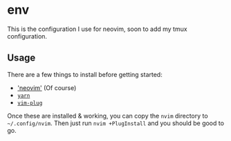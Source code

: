 # env

This is the configuration I use for neovim, soon to add my tmux configuration.

## Usage

There are a few things to install before getting started:

* ['neovim'](https://neovim.io/) (Of course)
* [`yarn`](https://yarnpkg.com/en/)
* [`vim-plug`](https://github.com/junegunn/vim-plug)

Once these are installed & working, you can copy the `nvim` directory to `~/.config/nvim`. Then just run `nvim +PlugInstall` and you should be good to go.
